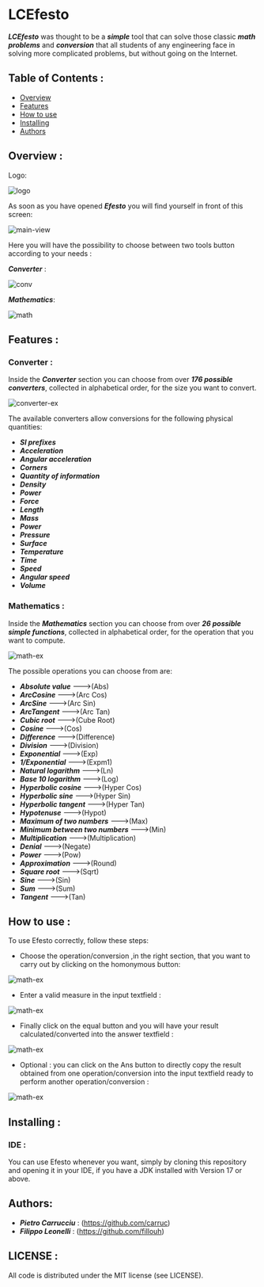 # LCEfesto
***LCEfesto*** was thought to be a ***simple*** tool that can solve those classic ***math problems*** and
***conversion*** that all students of any engineering face in solving more complicated problems,
but without going on the Internet.

## Table of Contents :
* [Overview](#overview-)
* [Features](#features-)
* [How to use](#how-to-use-)
* [Installing](#installing-)
* [Authors](#authors-)

## Overview :
Logo:

![logo](/src/main/resources/com/lcefesto/images/Logo.PNG)

As soon as you have opened ***Efesto*** you will find yourself in front of this screen:


![main-view](/src/main/resources/com/lcefesto/images/Pagina%20principale.PNG)


Here you will have the possibility to choose between two tools button according to your needs :

***Converter*** :

![conv](/src/main/resources/com/lcefesto/images/conv.PNG)

***Mathematics***:

![math](/src/main/resources/com/lcefesto/images/math.PNG)

## Features :
### Converter :
Inside the ***Converter*** section you can choose from over ***176 possible converters***, 
collected in alphabetical order, for the size you want to convert.


![converter-ex](/src/main/resources/com/lcefesto/images/conveex.PNG)

The available converters allow conversions for the following physical quantities:
* ***SI prefixes***
* ***Acceleration*** 
* ***Angular acceleration***
* ***Corners***
* ***Quantity of information*** 
* ***Density*** 
* ***Power*** 
* ***Force*** 
* ***Length***
* ***Mass*** 
* ***Power*** 
* ***Pressure*** 
* ***Surface*** 
* ***Temperature*** 
* ***Time*** 
* ***Speed***
* ***Angular speed***
* ***Volume***

### Mathematics :
Inside the ***Mathematics*** section you can choose from over ***26 possible simple functions***,
collected in alphabetical order, for the operation that you want to compute.


![math-ex](/src/main/resources/com/lcefesto/images/mathex.PNG)

The possible operations you can choose from are:
* ***Absolute value*** --->(Abs)
* ***ArcCosine*** --->(Arc Cos)
* ***ArcSine*** --->(Arc Sin)
* ***ArcTangent*** --->(Arc Tan)
* ***Cubic root*** --->(Cube Root)
* ***Cosine*** --->(Cos)
* ***Difference*** --->(Difference)
* ***Division*** --->(Division)
* ***Exponential*** --->(Exp)
* ***1/Exponential*** --->(Expm1)
* ***Natural logarithm*** --->(Ln)
* ***Base 10 logarithm*** --->(Log)
* ***Hyperbolic cosine*** --->(Hyper Cos)
* ***Hyperbolic sine*** --->(Hyper Sin)
* ***Hyperbolic tangent*** --->(Hyper Tan)
* ***Hypotenuse*** --->(Hypot)
* ***Maximum of two numbers*** --->(Max)
* ***Minimum between two numbers*** --->(Min)
* ***Multiplication*** --->(Multiplication)
* ***Denial*** --->(Negate)
* ***Power*** --->(Pow)
* ***Approximation*** --->(Round)
* ***Square root*** --->(Sqrt)
* ***Sine*** --->(Sin)
* ***Sum*** --->(Sum)
* ***Tangent*** --->(Tan)


## How to use :
To use Efesto correctly, follow these steps:
* Choose the operation/conversion ,in the right section, that you want to carry out by clicking on the 
homonymous button:

![math-ex](/src/main/resources/com/lcefesto/images/methos.PNG)
* Enter a valid measure in the input textfield :

![math-ex](/src/main/resources/com/lcefesto/images/input.PNG)
* Finally click on the equal button and you will have your result calculated/converted into the answer textfield :

![math-ex](/src/main/resources/com/lcefesto/images/output.PNG)
* Optional : you can click on the Ans button to directly copy the result obtained from one operation/conversion 
into the input textfield ready to perform another operation/conversion :

![math-ex](/src/main/resources/com/lcefesto/images/ans.PNG)

## Installing :
### IDE :
You can use Efesto whenever you want, simply by cloning this repository and opening it in your IDE, 
if you have a JDK installed with Version 17 or above.

## Authors:
* ***Pietro Carrucciu*** : (https://github.com/carruc)
* ***Filippo Leonelli*** : (https://github.com/fillouh)

## LICENSE :
All code is distributed under the MIT license (see LICENSE).



